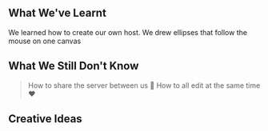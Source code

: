## What We've Learnt

We learned how to create our own host.
We drew ellipses that follow the mouse on one canvas

## What We Still Don't Know
> How to share the server between us :metal:
> How to all edit at the same time :heart:

## Creative Ideas
